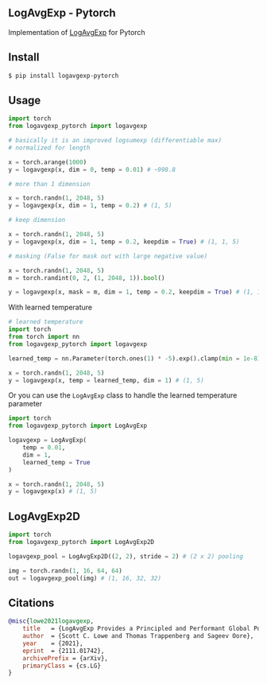 ## LogAvgExp - Pytorch

Implementation of <a href='https://arxiv.org/abs/2111.01742'>LogAvgExp</a> for Pytorch

## Install

```bash
$ pip install logavgexp-pytorch
```

## Usage

```python
import torch
from logavgexp_pytorch import logavgexp

# basically it is an improved logsumexp (differentiable max)
# normalized for length

x = torch.arange(1000)
y = logavgexp(x, dim = 0, temp = 0.01) # ~998.8

# more than 1 dimension

x = torch.randn(1, 2048, 5)
y = logavgexp(x, dim = 1, temp = 0.2) # (1, 5)

# keep dimension

x = torch.randn(1, 2048, 5)
y = logavgexp(x, dim = 1, temp = 0.2, keepdim = True) # (1, 1, 5)

# masking (False for mask out with large negative value)

x = torch.randn(1, 2048, 5)
m = torch.randint(0, 2, (1, 2048, 1)).bool()

y = logavgexp(x, mask = m, dim = 1, temp = 0.2, keepdim = True) # (1, 1, 5)

```

With learned temperature

```python
# learned temperature
import torch
from torch import nn
from logavgexp_pytorch import logavgexp

learned_temp = nn.Parameter(torch.ones(1) * -5).exp().clamp(min = 1e-8) # make sure temperature can't hit 0

x = torch.randn(1, 2048, 5)
y = logavgexp(x, temp = learned_temp, dim = 1) # (1, 5)
```

Or you can use the `LogAvgExp` class to handle the learned temperature parameter

```python
import torch
from logavgexp_pytorch import LogAvgExp

logavgexp = LogAvgExp(
    temp = 0.01,
    dim = 1,
    learned_temp = True
)

x = torch.randn(1, 2048, 5)
y = logavgexp(x) # (1, 5)
```

## LogAvgExp2D

```python
import torch
from logavgexp_pytorch import LogAvgExp2D

logavgexp_pool = LogAvgExp2D((2, 2), stride = 2) # (2 x 2) pooling

img = torch.randn(1, 16, 64, 64)
out = logavgexp_pool(img) # (1, 16, 32, 32)
```

## Citations

```bibtex
@misc{lowe2021logavgexp,
    title   = {LogAvgExp Provides a Principled and Performant Global Pooling Operator}, 
    author  = {Scott C. Lowe and Thomas Trappenberg and Sageev Oore},
    year    = {2021},
    eprint  = {2111.01742},
    archivePrefix = {arXiv},
    primaryClass = {cs.LG}
}
```
